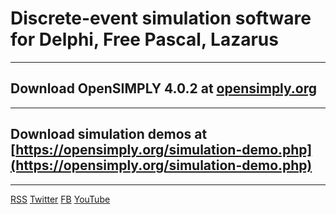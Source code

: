 # Discrete-event simulation software for Delphi, Free Pascal, Lazarus
*********************************************************************

## Download OpenSIMPLY 4.0.2 at [opensimply.org](https://opensimply.org/) 
*********************************************************************

## Download simulation demos at [https://opensimply.org/simulation-demo.php](https://opensimply.org/simulation-demo.php) 
*********************************************************************

[RSS](https://opensimply.org/feed.php) 
[Twitter](https://www.twitter.com/OpenSIMPLY)
[FB](https://www.facebook.com/OpenSIMPLY-1870256963235731) 
[YouTube](https://www.youtube.com/channel/UC2zS4bym5NrhxqtBBWv5lzg)

